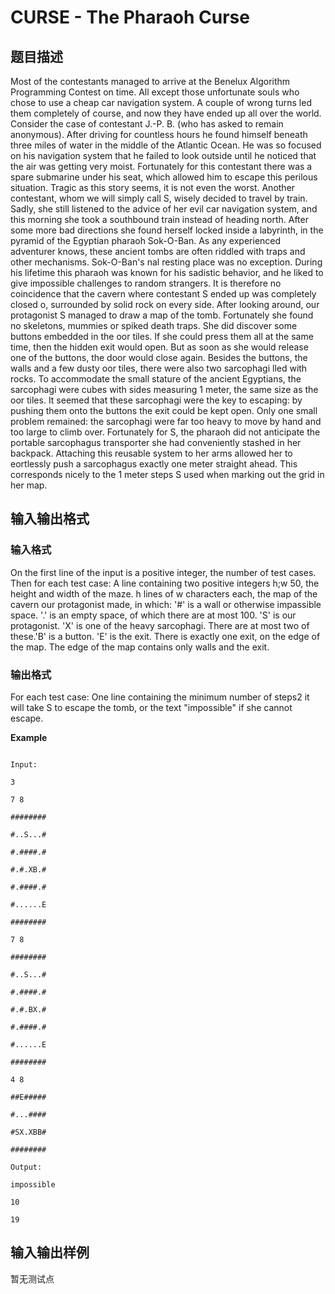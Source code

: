 # CURSE - The Pharaoh Curse

## 题目描述

Most of the contestants managed to arrive at the Benelux Algorithm Programming Contest on time. All except those unfortunate souls who chose to use a cheap car navigation system. A couple of wrong turns led them completely of course, and now they have ended up all over the world. Consider the case of contestant J.-P. B. (who has asked to remain anonymous). After driving for countless hours he found himself beneath three miles of water in the middle of the Atlantic Ocean. He was so focused on his navigation system that he failed to look outside until he noticed that the air was getting very moist. Fortunately for this contestant there was a spare submarine under his seat, which allowed him to escape this perilous situation. Tragic as this story seems, it is not even the worst. Another contestant, whom we will simply call S, wisely decided to travel by train. Sadly, she still listened to the advice of her evil car navigation system, and this morning she took a southbound train instead of heading north. After some more bad directions she found herself locked inside a labyrinth, in the pyramid of the Egyptian pharaoh Sok-O-Ban. As any experienced adventurer knows, these ancient tombs are often riddled with traps and other mechanisms. Sok-O-Ban's nal resting place was no exception. During his lifetime this pharaoh was known for his sadistic behavior, and he liked to give impossible challenges to random strangers. It is therefore no coincidence that the cavern where contestant S ended up was completely closed o, surrounded by solid rock on every side. After looking around, our protagonist S managed to draw a map of the tomb. Fortunately she found no skeletons, mummies or spiked death traps. She did discover some buttons embedded in the oor tiles. If she could press them all at the same time, then the hidden exit would open. But as soon as she would release one of the buttons, the door would close again. Besides the buttons, the walls and a few dusty oor tiles, there were also two sarcophagi lled with rocks. To accommodate the small stature of the ancient Egyptians, the sarcophagi were cubes with sides measuring 1 meter, the same size as the oor tiles. It seemed that these sarcophagi were the key to escaping: by pushing them onto the buttons the exit could be kept open. Only one small problem remained: the sarcophagi were far too heavy to move by hand and too large to climb over. Fortunately for S, the pharaoh did not anticipate the portable sarcophagus transporter she had conveniently stashed in her backpack. Attaching this reusable system to her arms allowed her to eortlessly push a sarcophagus exactly one meter straight ahead. This corresponds nicely to the 1 meter steps S used when marking out the grid in her map.

## 输入输出格式

### 输入格式

On the first line of the input is a positive integer, the number of test cases. Then for each test case: A line containing two positive integers h;w 50, the height and width of the maze. h lines of w characters each, the map of the cavern our protagonist made, in which: '#' is a wall or otherwise impassible space. '.' is an empty space, of which there are at most 100. 'S' is our protagonist. 'X' is one of the heavy sarcophagi. There are at most two of these.'B' is a button. 'E' is the exit. There is exactly one exit, on the edge of the map. The edge of the map contains only walls and the exit.

### 输出格式

For each test case: One line containing the minimum number of steps2 it will take S to escape the tomb, or the text "impossible" if she cannot escape.

**Example**

```

Input:

3

7 8

########

#..S...#

#.####.#

#.#.XB.#

#.####.#

#......E

########

7 8

########

#..S...#

#.####.#

#.#.BX.#

#.####.#

#......E

########

4 8

##E#####

#...####

#SX.XBB#

########

Output:

impossible

10

19

```

## 输入输出样例

暂无测试点

